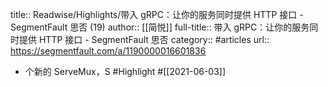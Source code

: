 title:: Readwise/Highlights/带入 gRPC：让你的服务同时提供 HTTP 接口 - SegmentFault 思否 (19)
author:: [[简悦]]
full-title:: 带入 gRPC：让你的服务同时提供 HTTP 接口 - SegmentFault 思否
category:: #articles
url:: https://segmentfault.com/a/1190000016601836

- 个新的 ServeMux，S #Highlight #[[2021-06-03]]